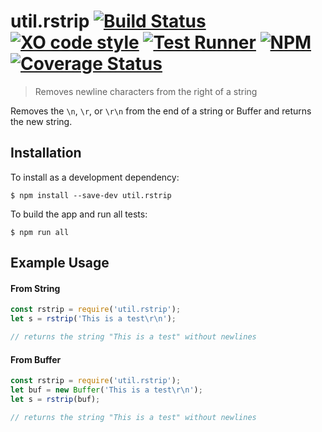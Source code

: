 # util.rstrip [![Build Status](https://travis-ci.org/jmquigley/util.rstrip.svg?branch=master)](https://travis-ci.org/jmquigley/util.rstrip) [![XO code style](https://img.shields.io/badge/code_style-XO-5ed9c7.svg)](https://github.com/sindresorhus/xo) [![Test Runner](https://img.shields.io/badge/testing-ava-blue.svg)](https://github.com/avajs/ava) [![NPM](https://img.shields.io/npm/v/util.rstrip.svg)](https://www.npmjs.com/package/util.rstrip) [![Coverage Status](https://coveralls.io/repos/github/jmquigley/util.rstrip/badge.svg?branch=master)](https://coveralls.io/github/jmquigley/util.rstrip?branch=master)


> Removes newline characters from the right of a string

Removes the `\n`, `\r`, or `\r\n` from the end of a string or Buffer and returns the new string.


## Installation

To install as a development dependency:
```
$ npm install --save-dev util.rstrip
```

To build the app and run all tests:
```
$ npm run all
```

## Example Usage

#### From String
```javascript
const rstrip = require('util.rstrip');
let s = rstrip('This is a test\r\n');

// returns the string "This is a test" without newlines
```

#### From Buffer
```javascript
const rstrip = require('util.rstrip');
let buf = new Buffer('This is a test\r\n');
let s = rstrip(buf);

// returns the string "This is a test" without newlines
```
